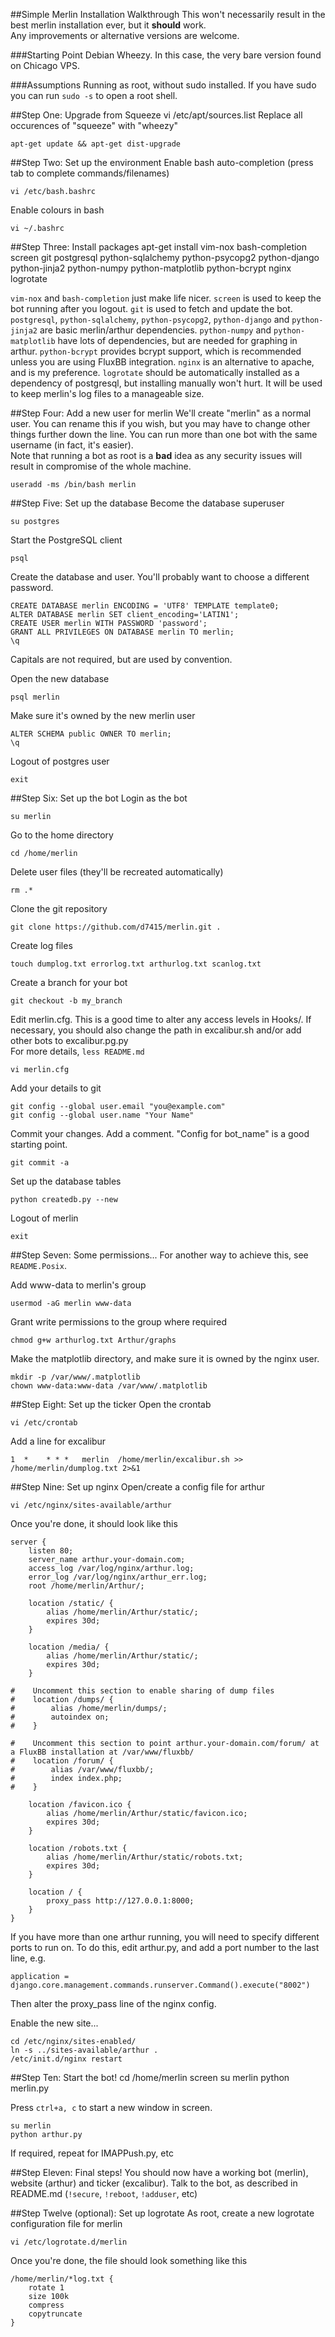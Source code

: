 ##Simple Merlin Installation Walkthrough
This won't necessarily result in the best merlin installation ever, but it **should** work.  
Any improvements or alternative versions are welcome.

###Starting Point
Debian Wheezy. In this case, the very bare version found on Chicago VPS.

###Assumptions
Running as root, without sudo installed. If you have sudo you can run `sudo -s` to open a root shell.

##Step One: Upgrade from Squeeze
    vi /etc/apt/sources.list
Replace all occurences of "squeeze" with "wheezy"

    apt-get update && apt-get dist-upgrade

##Step Two: Set up the environment
Enable bash auto-completion (press tab to complete commands/filenames)

    vi /etc/bash.bashrc 

Enable colours in bash

    vi ~/.bashrc

##Step Three: Install packages
    apt-get install vim-nox bash-completion screen git postgresql python-sqlalchemy python-psycopg2 python-django python-jinja2 python-numpy python-matplotlib python-bcrypt nginx logrotate

`vim-nox` and  `bash-completion` just make life nicer. `screen` is used to keep the bot running after you logout. `git` is used to fetch and update the bot. `postgresql`, `python-sqlalchemy`, `python-psycopg2`, `python-django` and `python-jinja2` are basic merlin/arthur dependencies. `python-numpy` and `python-matplotlib` have lots of dependencies, but are needed for graphing in arthur. `python-bcrypt` provides bcrypt support, which is recommended unless you are using FluxBB integration. `nginx` is an alternative to apache, and is my preference. `logrotate` should be automatically installed as a dependency of postgresql, but installing manually won't hurt. It will be used to keep merlin's log files to a manageable size.

##Step Four: Add a new user for merlin
We'll create "merlin" as a normal user. You can rename this if you wish, but you may have to change other things further down the line. You can run more than one bot with the same username (in fact, it's easier).  
Note that running a bot as root is a **bad** idea as any security issues will result in compromise of the whole machine.

    useradd -ms /bin/bash merlin

##Step Five: Set up the database
Become the database superuser

    su postgres

Start the PostgreSQL client

    psql

Create the database and user. You'll probably want to choose a different password.

    CREATE DATABASE merlin ENCODING = 'UTF8' TEMPLATE template0;
    ALTER DATABASE merlin SET client_encoding='LATIN1';
    CREATE USER merlin WITH PASSWORD 'password';
    GRANT ALL PRIVILEGES ON DATABASE merlin TO merlin;
    \q

Capitals are not required, but are used by convention.

Open the new database

    psql merlin

Make sure it's owned by the new merlin user

    ALTER SCHEMA public OWNER TO merlin;
    \q

Logout of postgres user

    exit

##Step Six: Set up the bot
Login as the bot

    su merlin

Go to the home directory

    cd /home/merlin

Delete user files (they'll be recreated automatically)

    rm .*

Clone the git repository

    git clone https://github.com/d7415/merlin.git .

Create log files

    touch dumplog.txt errorlog.txt arthurlog.txt scanlog.txt

Create a branch for your bot

    git checkout -b my_branch

Edit merlin.cfg. This is a good time to alter any access levels in Hooks/. If necessary, you should also change the path in excalibur.sh and/or add other bots to excalibur.pg.py  
For more details, `less README.md`

    vi merlin.cfg

Add your details to git

    git config --global user.email "you@example.com"
    git config --global user.name "Your Name"

Commit your changes. Add a comment. "Config for bot_name" is a good starting point.

    git commit -a

Set up the database tables

    python createdb.py --new

Logout of merlin

    exit

##Step Seven: Some permissions...
For another way to achieve this, see `README.Posix`.

Add www-data to merlin's group

    usermod -aG merlin www-data

Grant write permissions to the group where required

    chmod g+w arthurlog.txt Arthur/graphs

Make the matplotlib directory, and make sure it is owned by the nginx user.

    mkdir -p /var/www/.matplotlib
    chown www-data:www-data /var/www/.matplotlib

##Step Eight: Set up the ticker
Open the crontab

    vi /etc/crontab

Add a line for excalibur

    1  *    * * *   merlin  /home/merlin/excalibur.sh >> /home/merlin/dumplog.txt 2>&1

##Step Nine: Set up nginx
Open/create a config file for arthur

    vi /etc/nginx/sites-available/arthur

Once you're done, it should look like this

    server {
        listen 80;
        server_name arthur.your-domain.com;
        access_log /var/log/nginx/arthur.log;
        error_log /var/log/nginx/arthur_err.log;
        root /home/merlin/Arthur/;

        location /static/ {
            alias /home/merlin/Arthur/static/;
            expires 30d;
        }

        location /media/ {
            alias /home/merlin/Arthur/static/;
            expires 30d;
        }

    #    Uncomment this section to enable sharing of dump files
    #    location /dumps/ {
    #        alias /home/merlin/dumps/;
    #        autoindex on;
    #    }

    #    Uncomment this section to point arthur.your-domain.com/forum/ at a FluxBB installation at /var/www/fluxbb/
    #    location /forum/ {
    #        alias /var/www/fluxbb/;
    #        index index.php;
    #    }

        location /favicon.ico {
            alias /home/merlin/Arthur/static/favicon.ico;
            expires 30d;
        }

        location /robots.txt {
            alias /home/merlin/Arthur/static/robots.txt;
            expires 30d;
        }

        location / {
            proxy_pass http://127.0.0.1:8000;
        }
    }

If you have more than one arthur running, you will need to specify different ports to run on. To do this, edit arthur.py, and add a port number to the last line, e.g.

    application = django.core.management.commands.runserver.Command().execute("8002")

Then alter the proxy_pass line of the nginx config.

Enable the new site...

    cd /etc/nginx/sites-enabled/
    ln -s ../sites-available/arthur .
    /etc/init.d/nginx restart

##Step Ten: Start the bot!
    cd /home/merlin
    screen
    su merlin
    python merlin.py

Press `ctrl+a, c` to start a new window in screen.

    su merlin
    python arthur.py

If required, repeat for IMAPPush.py, etc

##Step Eleven: Final steps!
You should now have a working bot (merlin), website (arthur) and ticker (excalibur). Talk to the bot, as described in README.md (`!secure`, `!reboot`, `!adduser`, etc)

##Step Twelve (optional): Set up logrotate
As root, create a new logrotate configuration file for merlin

    vi /etc/logrotate.d/merlin

Once you're done, the file should look something like this

    /home/merlin/*log.txt {
        rotate 1
        size 100k
        compress
        copytruncate
    }

